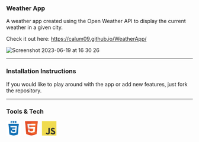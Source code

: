 ### Weather App

A weather app created using the Open Weather API to display the current weather in a given city.

Check it out here: https://calum09.github.io/WeatherApp/

<img width="461" alt="Screenshot 2023-06-19 at 16 30 26" src="https://github.com/Calum09/WeatherApp/assets/111386433/dbe5a73d-1c20-410e-b78a-e01d46497388">

---

### Installation Instructions

If you would like to play around with the app or add new features, just fork the repository. 

---

### Tools & Tech
  <img src="https://github.com/devicons/devicon/blob/master/icons/css3/css3-plain-wordmark.svg"  title="CSS3" alt="CSS" width="40" height="40"/>&nbsp;
  <img src="https://github.com/devicons/devicon/blob/master/icons/html5/html5-original.svg" title="HTML5" alt="HTML" width="40" height="40"/>&nbsp;
  <img src="https://github.com/devicons/devicon/blob/master/icons/javascript/javascript-original.svg" title="JavaScript" alt="JavaScript" width="40" height="40"/>&nbsp;



